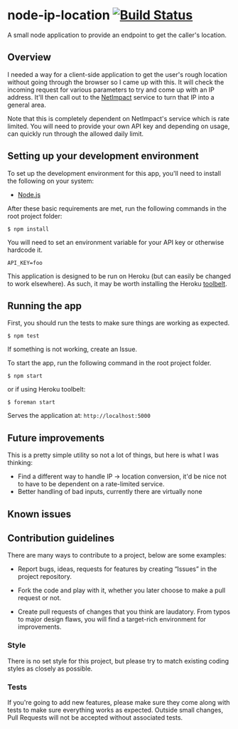 # node-ip-location [![Build Status](https://travis-ci.org/jflasher/node-ip-location.svg)](https://travis-ci.org/jflasher/node-ip-location)

A small node application to provide an endpoint to get the caller's location. 

## Overview

I needed a way for a client-side application to get the user's rough location without 
going through the browser so I came up with this. It will check the incoming 
request for various parameters to try and come up with an IP address. It'll then 
call out to the [NetImpact](http://www.netimpact.com/) service to turn that IP 
into a general area. 

Note that this is completely dependent on NetImpact's service which is rate limited. 
You will need to provide your own API key and depending on usage, can quickly run 
through the allowed daily limit.

## Setting up your development environment
To set up the development environment for this app, you'll need to install the following on your system:

- [Node.js](http://nodejs.org/)

After these basic requirements are met, run the following commands in the root project folder:
```
$ npm install
```

You will need to set an environment variable for your API key or otherwise 
hardcode it.
```
API_KEY=foo
```

This application is designed to be run on Heroku (but can easily be changed to 
work elsewhere). As such, it may be worth installing the Heroku [toolbelt](https://toolbelt.heroku.com/).

## Running the app
First, you should run the tests to make sure things are working as expected.
```
$ npm test
```
If something is not working, create an Issue.

To start the app, run the following command in the root project folder.

```
$ npm start
```

or if using Heroku toolbelt:

```
$ foreman start
```

Serves the application at: `http://localhost:5000`

## Future improvements
This is a pretty simple utility so not a lot of things, but here is what I was 
thinking:

- Find a different way to handle IP -> location conversion, it'd be nice not 
to have to be dependent on a rate-limited service.
- Better handling of bad inputs, currently there are virtually none

## Known issues

## Contribution guidelines

There are many ways to contribute to a project, below are some examples:

- Report bugs, ideas, requests for features by creating “Issues” in the project repository.

- Fork the code and play with it, whether you later choose to make a pull request or not.

- Create pull requests of changes that you think are laudatory. From typos to major design flaws, you will find a target-rich environment for improvements.

### Style
There is no set style for this project, but please try to match existing coding 
styles as closely as possible.

### Tests
If you're going to add new features, please make sure they come along with 
tests to make sure everything works as expected. Outside small changes, Pull 
Requests will not be accepted without associated tests.